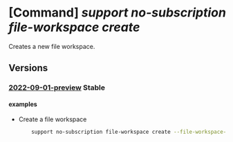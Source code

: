 # [Command] _support no-subscription file-workspace create_

Creates a new file workspace.

## Versions

### [2022-09-01-preview](/Resources/mgmt-plane/L3Byb3ZpZGVycy9taWNyb3NvZnQuc3VwcG9ydC9maWxld29ya3NwYWNlcy97fQ==/2022-09-01-preview.xml) **Stable**

<!-- mgmt-plane /providers/microsoft.support/fileworkspaces/{} 2022-09-01-preview -->

#### examples

- Create a file workspace
    ```bash
        support no-subscription file-workspace create --file-workspace-name "TestWorkspaceName"
    ```
